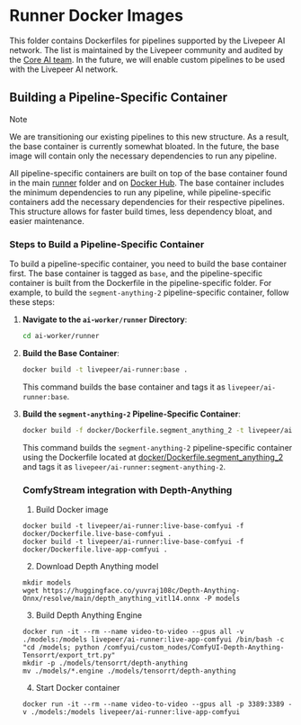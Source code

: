 # Runner Docker Images

This folder contains Dockerfiles for pipelines supported by the Livepeer AI network. The list is maintained by the Livepeer community and audited by the [Core AI team](https://explorer.livepeer.org/treasury/42084921863832634370966409987770520882792921083596034115019946998721416745190). In the future, we will enable custom pipelines to be used with the Livepeer AI network.

## Building a Pipeline-Specific Container

> [!NOTE]
> We are transitioning our existing pipelines to this new structure. As a result, the base container is currently somewhat bloated. In the future, the base image will contain only the necessary dependencies to run any pipeline.

All pipeline-specific containers are built on top of the base container found in the main [runner](../) folder and on [Docker Hub](https://hub.docker.com/r/livepeer/ai-runner). The base container includes the minimum dependencies to run any pipeline, while pipeline-specific containers add the necessary dependencies for their respective pipelines. This structure allows for faster build times, less dependency bloat, and easier maintenance.

### Steps to Build a Pipeline-Specific Container

To build a pipeline-specific container, you need to build the base container first. The base container is tagged as `base`, and the pipeline-specific container is built from the Dockerfile in the pipeline-specific folder. For example, to build the `segment-anything-2` pipeline-specific container, follow these steps:

1. **Navigate to the `ai-worker/runner` Directory**:

   ```bash
   cd ai-worker/runner
    ```

2. **Build the Base Container**:

   ```bash
   docker build -t livepeer/ai-runner:base .
   ```

   This command builds the base container and tags it as `livepeer/ai-runner:base`.

3. **Build the `segment-anything-2` Pipeline-Specific Container**:

   ```bash
   docker build -f docker/Dockerfile.segment_anything_2 -t livepeer/ai-runner:segment-anything-2 .
   ```

   This command builds the `segment-anything-2` pipeline-specific container using the Dockerfile located at [docker/Dockerfile.segment_anything_2](docker/Dockerfile.segment_anything_2) and tags it as `livepeer/ai-runner:segment-anything-2`.

   ### ComfyStream integration with Depth-Anything

   1. Build Docker image
   ```
   docker build -t livepeer/ai-runner:live-base-comfyui -f docker/Dockerfile.live-base-comfyui .
   docker build -t livepeer/ai-runner:live-base-comfyui -f docker/Dockerfile.live-app-comfyui .
   ```

   2. Download Depth Anything model
   ```
   mkdir models
   wget https://huggingface.co/yuvraj108c/Depth-Anything-Onnx/resolve/main/depth_anything_vitl14.onnx -P models
   ```

   3. Build Depth Anything Engine
   ```
   docker run -it --rm --name video-to-video --gpus all -v ./models:/models livepeer/ai-runner:live-app-comfyui /bin/bash -c "cd /models; python /comfyui/custom_nodes/ComfyUI-Depth-Anything-Tensorrt/export_trt.py"
   mkdir -p ./models/tensorrt/depth-anything
   mv ./models/*.engine ./models/tensorrt/depth-anything
   ```

   4. Start Docker container

   ```
   docker run -it --rm --name video-to-video --gpus all -p 3389:3389 -v ./models:/models livepeer/ai-runner:live-app-comfyui
   ```